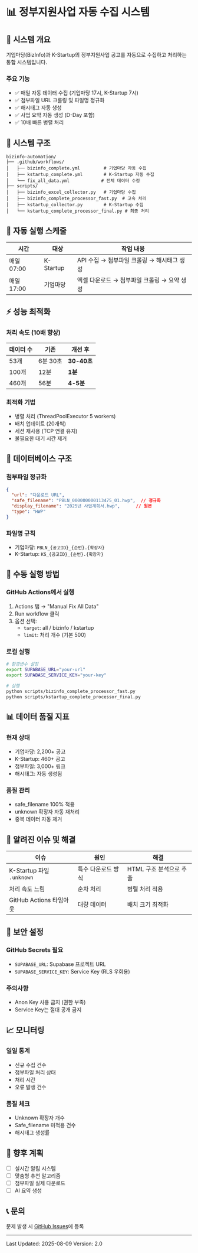 # 📊 정부지원사업 자동 수집 시스템

## 🚀 시스템 개요

기업마당(BizInfo)과 K-Startup의 정부지원사업 공고를 자동으로 수집하고 처리하는 통합 시스템입니다.

### 주요 기능
- ✅ 매일 자동 데이터 수집 (기업마당 17시, K-Startup 7시)
- ✅ 첨부파일 URL 크롤링 및 파일명 정규화
- ✅ 해시태그 자동 생성
- ✅ 사업 요약 자동 생성 (D-Day 포함)
- ✅ 10배 빠른 병렬 처리

## 📁 시스템 구조

```
bizinfo-automation/
├── .github/workflows/
│   ├── bizinfo_complete.yml         # 기업마당 자동 수집
│   ├── kstartup_complete.yml        # K-Startup 자동 수집
│   └── fix_all_data.yml            # 전체 데이터 수정
├── scripts/
│   ├── bizinfo_excel_collector.py   # 기업마당 수집
│   ├── bizinfo_complete_processor_fast.py  # 고속 처리
│   ├── kstartup_collector.py        # K-Startup 수집
│   └── kstartup_complete_processor_final.py # 최종 처리
```

## 🔄 자동 실행 스케줄

| 시간 | 대상 | 작업 내용 |
|------|------|-----------|
| 매일 07:00 | K-Startup | API 수집 → 첨부파일 크롤링 → 해시태그 생성 |
| 매일 17:00 | 기업마당 | 엑셀 다운로드 → 첨부파일 크롤링 → 요약 생성 |

## ⚡ 성능 최적화

### 처리 속도 (10배 향상)
| 데이터 수 | 기존 | 개선 후 |
|-----------|------|---------|
| 53개 | 6분 30초 | **30-40초** |
| 100개 | 12분 | **1분** |
| 460개 | 56분 | **4-5분** |

### 최적화 기법
- 병렬 처리 (ThreadPoolExecutor 5 workers)
- 배치 업데이트 (20개씩)
- 세션 재사용 (TCP 연결 유지)
- 불필요한 대기 시간 제거

## 💾 데이터베이스 구조

### 첨부파일 정규화
```json
{
  "url": "다운로드 URL",
  "safe_filename": "PBLN_000000000113475_01.hwp",  // 정규화
  "display_filename": "2025년 사업계획서.hwp",      // 원본
  "type": "HWP"
}
```

### 파일명 규칙
- 기업마당: `PBLN_{공고ID}_{순번}.{확장자}`
- K-Startup: `KS_{공고ID}_{순번}.{확장자}`

## 🔧 수동 실행 방법

### GitHub Actions에서 실행
1. Actions 탭 → "Manual Fix All Data"
2. Run workflow 클릭
3. 옵션 선택:
   - `target`: all / bizinfo / kstartup
   - `limit`: 처리 개수 (기본 500)

### 로컬 실행
```bash
# 환경변수 설정
export SUPABASE_URL="your-url"
export SUPABASE_SERVICE_KEY="your-key"

# 실행
python scripts/bizinfo_complete_processor_fast.py
python scripts/kstartup_complete_processor_final.py
```

## 📊 데이터 품질 지표

### 현재 상태
- 기업마당: 2,200+ 공고
- K-Startup: 460+ 공고
- 첨부파일: 3,000+ 링크
- 해시태그: 자동 생성됨

### 품질 관리
- safe_filename 100% 적용
- unknown 확장자 자동 재처리
- 중복 데이터 자동 제거

## 🐛 알려진 이슈 및 해결

| 이슈 | 원인 | 해결 |
|------|------|------|
| K-Startup 파일 `.unknown` | 특수 다운로드 방식 | HTML 구조 분석으로 추출 |
| 처리 속도 느림 | 순차 처리 | 병렬 처리 적용 |
| GitHub Actions 타임아웃 | 대량 데이터 | 배치 크기 최적화 |

## 🔐 보안 설정

### GitHub Secrets 필요
- `SUPABASE_URL`: Supabase 프로젝트 URL
- `SUPABASE_SERVICE_KEY`: Service Key (RLS 우회용)

### 주의사항
- Anon Key 사용 금지 (권한 부족)
- Service Key는 절대 공개 금지

## 📈 모니터링

### 일일 통계
- 신규 수집 건수
- 첨부파일 처리 상태
- 처리 시간
- 오류 발생 건수

### 품질 체크
- Unknown 확장자 개수
- Safe_filename 미적용 건수
- 해시태그 생성률

## 🚀 향후 계획

- [ ] 실시간 알림 시스템
- [ ] 맞춤형 추천 알고리즘
- [ ] 첨부파일 실제 다운로드
- [ ] AI 요약 생성

## 📞 문의

문제 발생 시 [GitHub Issues](https://github.com/oby500/bizinfo-automation/issues)에 등록

---
Last Updated: 2025-08-09
Version: 2.0

